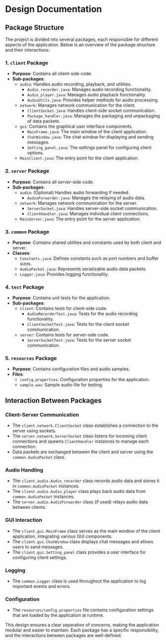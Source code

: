 # Design Documentation

## Package Structure

The project is divided into several packages, each responsible for different aspects of the application. Below is an overview of the package structure and their interactions:

### 1. `client` Package
- **Purpose**: Contains all client-side code.
- **Sub-packages**:
    - `audio`: Handles audio recording, playback, and utilities.
        - `Audio_recorder.java`: Manages audio recording functionality.
        - `Audio_player.java`: Manages audio playback functionality.
        - `AudioUtils.java`: Provides helper methods for audio processing.
    - `network`: Manages network communication for the client.
        - `ClientSocket.java`: Handles client-side socket communication.
        - `Package_handler.java`: Manages the packaging and unpackaging of data packets.
    - `gui`: Contains the graphical user interface components.
        - `MainFrame.java`: The main window of the client application.
        - `ChatWindow.java`: The chat window for displaying and sending messages.
        - `Setting_panel.java`: The settings panel for configuring client options.
    - `MainClient.java`: The entry point for the client application.

### 2. `server` Package
- **Purpose**: Contains all server-side code.
- **Sub-packages**:
    - `audio`: (Optional) Handles audio forwarding if needed.
        - `AudioForwarder.java`: Manages the relaying of audio data.
    - `network`: Manages network communication for the server.
        - `ServerSocket.java`: Handles server-side socket communication.
        - `ClientHandler.java`: Manages individual client connections.
    - `MainServer.java`: The entry point for the server application.

### 3. `common` Package
- **Purpose**: Contains shared utilities and constants used by both client and server.
- **Classes**:
    - `Constants.java`: Defines constants such as port numbers and buffer sizes.
    - `AudioPacket.java`: Represents serializable audio data packets.
    - `Logger.java`: Provides logging functionality.

### 4. `test` Package
- **Purpose**: Contains unit tests for the application.
- **Sub-packages**:
    - `client`: Contains tests for client-side code.
        - `AudioRecorderTest.java`: Tests for the audio recording functionality.
        - `ClientSocketTest.java`: Tests for the client socket communication.
    - `server`: Contains tests for server-side code.
        - `ServerSocketTest.java`: Tests for the server socket communication.

### 5. `resources` Package
- **Purpose**: Contains configuration files and audio samples.
- **Files**:
    - `config.properties`: Configuration properties for the application.
    - `sample.wav`: Sample audio file for testing.

## Interaction Between Packages

### Client-Server Communication
- The `client.network.ClientSocket` class establishes a connection to the server using sockets.
- The `server.network.ServerSocket` class listens for incoming client connections and spawns `ClientHandler` instances to manage each connection.
- Data packets are exchanged between the client and server using the `common.AudioPacket` class.

### Audio Handling
- The `client.audio.Audio_recorder` class records audio data and stores it in `common.AudioPacket` instances.
- The `client.audio.Audio_player` class plays back audio data from `common.AudioPacket` instances.
- The `server.audio.AudioForwarder` class (if used) relays audio data between clients.

### GUI Interaction
- The `client.gui.MainFrame` class serves as the main window of the client application, integrating various GUI components.
- The `client.gui.ChatWindow` class displays chat messages and allows users to send messages.
- The `client.gui.Setting_panel` class provides a user interface for configuring client settings.

### Logging
- The `common.Logger` class is used throughout the application to log important events and errors.

### Configuration
- The `resources/config.properties` file contains configuration settings that are loaded by the application at runtime.

This design ensures a clear separation of concerns, making the application modular and easier to maintain. Each package has a specific responsibility, and the interactions between packages are well-defined.